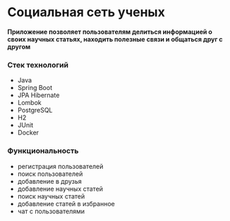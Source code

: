 # Социальная сеть ученых

**Приложение позволяет пользователям делиться информацией о своих научных статьях, находить полезные связи и общаться друг с другом**

### Стек технологий
- Java
- Spring Boot
- JPA Hibernate
- Lombok
- PostgreSQL
- H2
- JUnit
- Docker

### Функциональность
- регистрация пользователей
- поиск пользователей
- добавление в друзья
- добавление научных статей
- поиск научных статей
- добавление статей в избранное
- чат с пользователями
